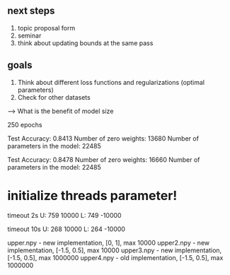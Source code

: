 ## next steps

1. topic proposal form
1. seminar
1. think about updating bounds at the same pass

## goals
1. Think about different loss functions and regularizations (optimal parameters)
2. Check for other datasets

--> What is the benefit of model size


250 epochs

Test Accuracy: 0.8413
Number of zero weights: 13680
Number of parameters in the model: 22485

Test Accuracy: 0.8478
Number of zero weights: 16660
Number of parameters in the model: 22485


# initialize threads parameter!

timeout 2s
U: 759 10000
L: 749 -10000

timeout 10s
U: 268 10000
L: 264 -10000


upper.npy - new implementation, [0, 1], max 10000
upper2.npy - new implementation, [-1.5, 0.5], max 10000
upper3.npy - new implementation, [-1.5, 0.5], max 1000000
upper4.npy - old implementation, [-1.5, 0.5], max 1000000
